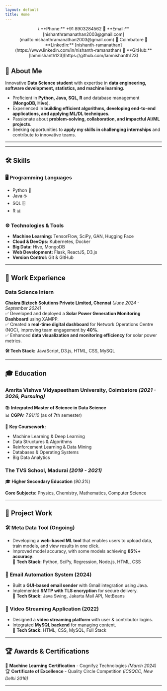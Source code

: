```yaml
---
layout: default
title: Home
---
```

<div align="center">
    📞 **Phone:** +91 8903284562  
    📧 **Email:** [nishanthramanathan2003@gmail.com](mailto:nishanthramanathan2003@gmail.com)  
    📍 Coimbatore   
    🔗 **LinkedIn:** [nishanth-ramanathan](https://www.linkedin.com/in/nishanth-ramanathan)  
    🔗 **GitHub:** [Iamnishanth123](https://github.com/Iamnishanth123)  
</div>
 

## 📝 About Me  
Innovative **Data Science student** with expertise in **data engineering, software development, statistics, and machine learning**.  
- Proficient in **Python, Java, SQL, R** and database management (**MongoDB, Hive**).  
- Experienced in **building efficient algorithms, developing end-to-end applications, and applying ML/DL techniques**.  
- Passionate about **problem-solving, collaboration, and impactful AI/ML projects**.  
- Seeking opportunities to **apply my skills in challenging internships** and contribute to innovative teams.  

---

---

## 🛠 Skills  

### 🖥️ **Programming Languages**  
- Python 🐍  
- Java ☕  
- SQL 🗄️  
- R 📊  

### ⚙️ **Technologies & Tools**  
- **Machine Learning:** TensorFlow, SciPy, GAN, Hugging Face  
- **Cloud & DevOps:** Kubernetes, Docker  
- **Big Data:** Hive, MongoDB  
- **Web Development:** Flask, ReactJS, D3.js  
- **Version Control:** Git & GitHub  

---

## 💼 Work Experience  

### **Data Science Intern**  
**Chakra Biztech Solutions Private Limited, Chennai** _(June 2024 - September 2024)_  
✅ Developed and deployed a **Solar Power Generation Monitoring Dashboard** using XAMPP.  
✅ Created a **real-time digital dashboard** for Network Operations Centre (NOC), improving team engagement by **40%**.  
✅ Enhanced **data visualization and monitoring efficiency** for solar power metrics.  

**🛠 Tech Stack:** JavaScript, D3.js, HTML, CSS, MySQL  

---

## 🎓 Education  

### **Amrita Vishwa Vidyapeetham University, Coimbatore** _(2021 - 2026, Pursuing)_  
📚 **Integrated Master of Science in Data Science**  
📊 **CGPA:** _7.91/10_ (as of 7th semester)  

📖 **Key Coursework:**  
- Machine Learning & Deep Learning  
- Data Structures & Algorithms  
- Reinforcement Learning & Data Mining  
- Databases & Operating Systems  
- Big Data Analytics  

### **The TVS School, Madurai** _(2019 - 2021)_  
🎓 **Higher Secondary Education** (_90.3%_)  

**Core Subjects:** Physics, Chemistry, Mathematics, Computer Science  

---

## 🔬 Project Work  

### 🛠 **Meta Data Tool (Ongoing)**  
- Developing a **web-based ML tool** that enables users to upload data, train models, and view results in one click.  
- Improved model accuracy, with some models achieving **85%+ accuracy**.  
🔧 **Tech Stack:** Python, SciPy, Regression, Node.js, HTML, CSS  

### 📧 **Email Automation System (2024)**  
- Built a **GUI-based email sender** with Gmail integration using Java.  
- Implemented **SMTP with TLS encryption** for secure delivery.  
🔧 **Tech Stack:** Java Swing, Jakarta Mail API, NetBeans  

### 🎥 **Video Streaming Application (2022)**  
- Designed a **video streaming platform** with user & contributor logins.  
- Integrated **MySQL backend** for managing content.  
🔧 **Tech Stack:** HTML, CSS, MySQL, Full Stack  

---

## 🏆 Awards & Certifications  

🏅 **Machine Learning Certification** - Cognifyz Technologies _(March 2024)_  
🏆 **Certificate of Excellence** - Quality Circle Competition _(ICSQCC, New Delhi 2016)_  

---
